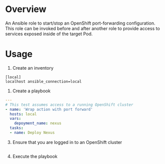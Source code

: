 # Overview

An Ansible role to start/stop an OpenShift port-forwarding configuration. This role
can be invoked before and after another role to provide access to services exposed
inside of the target Pod.

# Usage
1. Create an inventory
```
[local]
localhost ansible_connection=local
```
1. Create a playbook
```yaml
---
# This test assumes access to a running OpenShift cluster
- name: 'Wrap action with port forward'
  hosts: local
  vars:
    depoyment_name: nexus
  tasks:
  - name: Deploy Nexus
```
3. Ensure that you are logged in to an OpenShift cluster
```
```
4. Execute the playbook
```
```